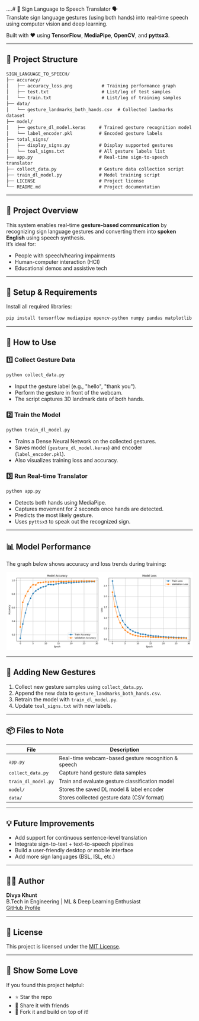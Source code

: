 ....# 🤟 Sign Language to Speech Translator 🗣️  
Translate sign language gestures (using both hands) into real-time speech using computer vision and deep learning.

Built with ❤️ using **TensorFlow**, **MediaPipe**, **OpenCV**, and **pyttsx3**.

---

## 📁 Project Structure

```
SIGN_LANGUAGE_TO_SPEECH/
├── accuracy/
│   ├── accuracy_loss.png           # Training performance graph
│   ├── test.txt                    # List/log of test samples
│   └── train.txt                   # List/log of training samples
├── data/
│   └── gesture_landmarks_both_hands.csv  # Collected landmarks dataset
├── model/
│   ├── gesture_dl_model.keras     # Trained gesture recognition model
│   └── label_encoder.pkl          # Encoded gesture labels
├── total_signs/
│   ├── display_signs.py           # Display supported gestures
│   └── toal_signs.txt             # All gesture labels list
├── app.py                         # Real-time sign-to-speech translator
├── collect_data.py                # Gesture data collection script
├── train_dl_model.py              # Model training script
├── LICENSE                        # Project license
└── README.md                      # Project documentation
```

---

## 🚀 Project Overview

This system enables real-time **gesture-based communication** by recognizing sign language gestures and converting them into **spoken English** using speech synthesis.  
It’s ideal for:
- People with speech/hearing impairments
- Human-computer interaction (HCI)
- Educational demos and assistive tech

---

## 🔧 Setup & Requirements

Install all required libraries:

```bash
pip install tensorflow mediapipe opencv-python numpy pandas matplotlib pyttsx3 scikit-learn
```

---

## 🎯 How to Use

### 1️⃣ Collect Gesture Data

```bash
python collect_data.py
```
- Input the gesture label (e.g., "hello", "thank you").
- Perform the gesture in front of the webcam.
- The script captures 3D landmark data of both hands.

### 2️⃣ Train the Model

```bash
python train_dl_model.py
```
- Trains a Dense Neural Network on the collected gestures.
- Saves model (`gesture_dl_model.keras`) and encoder (`label_encoder.pkl`).
- Also visualizes training loss and accuracy.

### 3️⃣ Run Real-time Translator

```bash
python app.py
```
- Detects both hands using MediaPipe.
- Captures movement for 2 seconds once hands are detected.
- Predicts the most likely gesture.
- Uses `pyttsx3` to speak out the recognized sign.

---

## 📊 Model Performance

The graph below shows accuracy and loss trends during training:

![Accuracy & Loss Graph](accuracy/accuracy_loss.png)

---

## 📝 Adding New Gestures

1. Collect new gesture samples using `collect_data.py`.
2. Append the new data to `gesture_landmarks_both_hands.csv`.
3. Retrain the model with `train_dl_model.py`.
4. Update `toal_signs.txt` with new labels.

---

## 📦 Files to Note

| File | Description |
|------|-------------|
| `app.py` | Real-time webcam-based gesture recognition & speech |
| `collect_data.py` | Capture hand gesture data samples |
| `train_dl_model.py` | Train and evaluate gesture classification model |
| `model/` | Stores the saved DL model & label encoder |
| `data/` | Stores collected gesture data (CSV format) |

---

## 💡 Future Improvements

- Add support for continuous sentence-level translation  
- Integrate sign-to-text + text-to-speech pipelines  
- Build a user-friendly desktop or mobile interface  
- Add more sign languages (BSL, ISL, etc.)

---

## 👨‍💻 Author

**Divya Khunt**  
B.Tech in Engineering | ML & Deep Learning Enthusiast  
[GitHub Profile](#)

---

## 📄 License

This project is licensed under the [MIT License](LICENSE).

---

## 🌟 Show Some Love

If you found this project helpful:
- ⭐ Star the repo
- 🧠 Share it with friends
- 🔁 Fork it and build on top of it!
